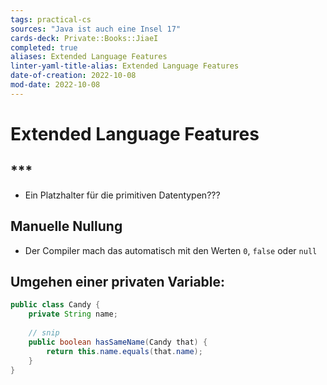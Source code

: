 ```yaml
---
tags: practical-cs
sources: "Java ist auch eine Insel 17"
cards-deck: Private::Books::JiaeI
completed: true
aliases: Extended Language Features
linter-yaml-title-alias: Extended Language Features
date-of-creation: 2022-10-08
mod-date: 2022-10-08
---
```


# Extended Language Features

## \*\*\*
- Ein Platzhalter für die primitiven Datentypen???

## Manuelle Nullung
- Der Compiler mach das automatisch mit den Werten `0`, `false` oder `null`

## Umgehen einer privaten Variable:
```java
public class Candy {  
	private String name;  
	
	// snip
	public boolean hasSameName(Candy that) {  
		return this.name.equals(that.name);  
	}
}
```
